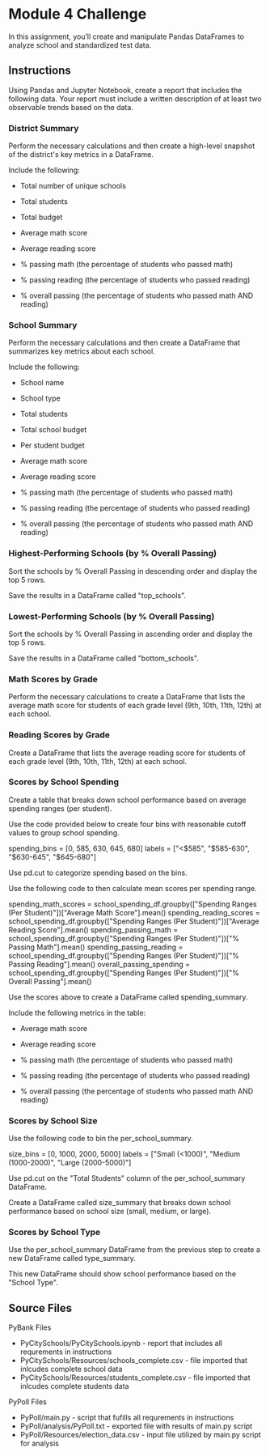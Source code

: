# Module 4 Challenge 

In this assignment, you’ll create and manipulate Pandas DataFrames to analyze school and standardized test data.

## Instructions

Using Pandas and Jupyter Notebook, create a report that includes the following data. Your report must include a written description of at least two observable trends based on the data.

### District Summary

Perform the necessary calculations and then create a high-level snapshot of the district's key metrics in a DataFrame.

Include the following:

   - Total number of unique schools

   - Total students

   - Total budget

   - Average math score

   - Average reading score

  -  % passing math (the percentage of students who passed math)

  -  % passing reading (the percentage of students who passed reading)

  -  % overall passing (the percentage of students who passed math AND reading)

### School Summary

Perform the necessary calculations and then create a DataFrame that summarizes key metrics about each school.

Include the following:

   - School name

   - School type

  -  Total students

   - Total school budget

  -  Per student budget

  -  Average math score

  -  Average reading score

  -  % passing math (the percentage of students who passed math)

  -  % passing reading (the percentage of students who passed reading)

  -  % overall passing (the percentage of students who passed math AND reading)

### Highest-Performing Schools (by % Overall Passing)

Sort the schools by % Overall Passing in descending order and display the top 5 rows.

Save the results in a DataFrame called "top_schools".

### Lowest-Performing Schools (by % Overall Passing)

Sort the schools by % Overall Passing in ascending order and display the top 5 rows.

Save the results in a DataFrame called "bottom_schools".

### Math Scores by Grade

Perform the necessary calculations to create a DataFrame that lists the average math score for students of each grade level (9th, 10th, 11th, 12th) at each school.

### Reading Scores by Grade

Create a DataFrame that lists the average reading score for students of each grade level (9th, 10th, 11th, 12th) at each school.

### Scores by School Spending

Create a table that breaks down school performance based on average spending ranges (per student).

Use the code provided below to create four bins with reasonable cutoff values to group school spending.

spending_bins = [0, 585, 630, 645, 680]
labels = ["<$585", "$585-630", "$630-645", "$645-680"]

Use pd.cut to categorize spending based on the bins.

Use the following code to then calculate mean scores per spending range.

spending_math_scores = school_spending_df.groupby(["Spending Ranges (Per Student)"])["Average Math Score"].mean()
spending_reading_scores = school_spending_df.groupby(["Spending Ranges (Per Student)"])["Average Reading Score"].mean()
spending_passing_math = school_spending_df.groupby(["Spending Ranges (Per Student)"])["% Passing Math"].mean()
spending_passing_reading = school_spending_df.groupby(["Spending Ranges (Per Student)"])["% Passing Reading"].mean()
overall_passing_spending = school_spending_df.groupby(["Spending Ranges (Per Student)"])["% Overall Passing"].mean()

Use the scores above to create a DataFrame called spending_summary.

Include the following metrics in the table:

   - Average math score

   - Average reading score

  -  % passing math (the percentage of students who passed math)

   - % passing reading (the percentage of students who passed reading)

   - % overall passing (the percentage of students who passed math AND reading)

### Scores by School Size

Use the following code to bin the per_school_summary.

size_bins = [0, 1000, 2000, 5000]
labels = ["Small (<1000)", "Medium (1000-2000)", "Large (2000-5000)"]

Use pd.cut on the "Total Students" column of the per_school_summary DataFrame.

Create a DataFrame called size_summary that breaks down school performance based on school size (small, medium, or large).

### Scores by School Type

Use the per_school_summary DataFrame from the previous step to create a new DataFrame called type_summary.

This new DataFrame should show school performance based on the "School Type".

## Source Files

PyBank Files
- PyCitySchools/PyCitySchools.ipynb - report that includes all requrements in instructions
- PyCitySchools/Resources/schools_complete.csv - file imported that inlcudes complete school data
-  PyCitySchools/Resources/students_complete.csv - file imported that inlcudes complete students data

PyPoll Files
- PyPoll/main.py - script that fufills all requrements in instructions
- PyPoll/analysis/PyPoll.txt - exported file with results of main.py script
- PyPoll/Resources/election_data.csv - input file utilized by main.py script for analysis

